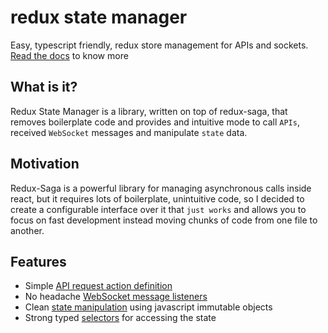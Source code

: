 # redux state manager

Easy, typescript friendly, redux store management for APIs and sockets. [Read the docs][docs] to know more

## What is it?
Redux State Manager is a library, written on top of redux-saga, that removes boilerplate code and provides and intuitive mode to call `APIs`, received `WebSocket` messages and manipulate `state` data. 


## Motivation
Redux-Saga is a powerful library for managing asynchronous calls inside react, but it requires lots of boilerplate, unintuitive code, so I decided to create a configurable interface over it that `just works` and allows you to focus on fast development instead moving chunks of code from one file to another.


## Features
- Simple [API request action definition][api-type]
- No headache [WebSocket message listeners][socketmanager]
- Clean [state manipulation][create-json-requests] using javascript immutable objects
- Strong typed [selectors][selectors] for accessing the state

[docs]: https://stoica.dev/redux-state-manager/#
[api-type]: https://stoica.dev/redux-state-manager/#/apimanager#api-type
[create-json-requests]: https://stoica.dev/redux-state-manager/#/apimanager#create-json-requests
[socketmanager]: https://stoica.dev/redux-state-manager/#/socketmanager
[selectors]: https://stoica.dev/redux-state-manager/#/selectors
